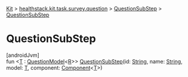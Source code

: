 
[Kit](../../../kit.html) > [healthstack.kit.task.survey.question](../index.html) > [QuestionSubStep](index.html) > [QuestionSubStep](-question-sub-step.html)



# QuestionSubStep



[androidJvm]\
fun &lt;[T](index.html) : [QuestionModel](../../healthstack.kit.task.survey.question.model/-question-model/index.html)&lt;[R](index.html)&gt;&gt; [QuestionSubStep](-question-sub-step.html)(id: [String](https://kotlinlang.org/api/latest/jvm/stdlib/kotlin/-string/index.html), name: [String](https://kotlinlang.org/api/latest/jvm/stdlib/kotlin/-string/index.html), model: [T](index.html), component: [Component](../../healthstack.kit.task.survey.question.component/-component/index.html)&lt;[T](index.html)&gt;)




